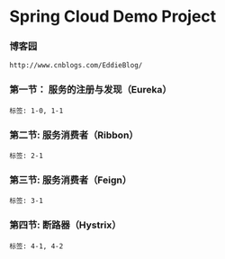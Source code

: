 # Spring Cloud Demo Project

### 博客园
```
http://www.cnblogs.com/EddieBlog/
```
### 第一节： 服务的注册与发现（Eureka）
```
标签: 1-0, 1-1
```
### 第二节: 服务消费者（Ribbon）
```
标签: 2-1
```
### 第三节: 服务消费者（Feign）
```
标签: 3-1
```
### 第四节: 断路器（Hystrix）
```
标签: 4-1, 4-2
```